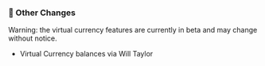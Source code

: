 ### 🔄 Other Changes

Warning: the virtual currency features are currently in beta and may change without notice.

- Virtual Currency balances via Will Taylor
